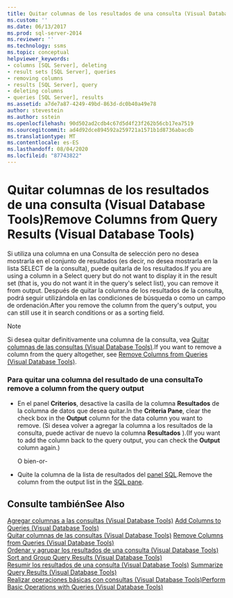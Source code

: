 ```yaml
---
title: Quitar columnas de los resultados de una consulta (Visual Database Tools) | Microsoft Docs
ms.custom: ''
ms.date: 06/13/2017
ms.prod: sql-server-2014
ms.reviewer: ''
ms.technology: ssms
ms.topic: conceptual
helpviewer_keywords:
- columns [SQL Server], deleting
- result sets [SQL Server], queries
- removing columns
- results [SQL Server], query
- deleting columns
- queries [SQL Server], results
ms.assetid: a7de7a87-4249-49bd-863d-dc0b40a49e78
author: stevestein
ms.author: sstein
ms.openlocfilehash: 90d502ad2cdb4c67d5d4f23f262b56cb17ea7519
ms.sourcegitcommit: ad4d92dce894592a259721a1571b1d8736abacdb
ms.translationtype: MT
ms.contentlocale: es-ES
ms.lasthandoff: 08/04/2020
ms.locfileid: "87743822"
---
```

# <a name="remove-columns-from-query-results-visual-database-tools"></a><span data-ttu-id="5f3fa-102">Quitar columnas de los resultados de una consulta (Visual Database Tools)</span><span class="sxs-lookup"><span data-stu-id="5f3fa-102">Remove Columns from Query Results (Visual Database Tools)</span></span>
  <span data-ttu-id="5f3fa-103">Si utiliza una columna en una Consulta de selección pero no desea mostrarla en el conjunto de resultados (es decir, no desea mostrarla en la lista SELECT de la consulta), puede quitarla de los resultados.</span><span class="sxs-lookup"><span data-stu-id="5f3fa-103">If you are using a column in a Select query but do not want to display it in the result set (that is, you do not want it in the query's select list), you can remove it from output.</span></span> <span data-ttu-id="5f3fa-104">Después de quitar la columna de los resultados de la consulta, podrá seguir utilizándola en las condiciones de búsqueda o como un campo de ordenación.</span><span class="sxs-lookup"><span data-stu-id="5f3fa-104">After you remove the column from the query's output, you can still use it in search conditions or as a sorting field.</span></span>  
  
> [!NOTE]  
>  <span data-ttu-id="5f3fa-105">Si desea quitar definitivamente una columna de la consulta, vea [Quitar columnas de las consultas &#40;Visual Database Tools&#41;](visual-database-tools.md).</span><span class="sxs-lookup"><span data-stu-id="5f3fa-105">If you want to remove a column from the query altogether, see [Remove Columns from Queries &#40;Visual Database Tools&#41;](visual-database-tools.md).</span></span>  
  
### <a name="to-remove-a-column-from-the-query-output"></a><span data-ttu-id="5f3fa-106">Para quitar una columna del resultado de una consulta</span><span class="sxs-lookup"><span data-stu-id="5f3fa-106">To remove a column from the query output</span></span>  
  
-   <span data-ttu-id="5f3fa-107">En el panel **Criterios**, desactive la casilla de la columna **Resultados** de la columna de datos que desea quitar.</span><span class="sxs-lookup"><span data-stu-id="5f3fa-107">In the **Criteria Pane**, clear the check box in the **Output** column for the data column you want to remove.</span></span> <span data-ttu-id="5f3fa-108">(Si desea volver a agregar la columna a los resultados de la consulta, puede activar de nuevo la columna **Resultados** ).</span><span class="sxs-lookup"><span data-stu-id="5f3fa-108">(If you want to add the column back to the query output, you can check the **Output** column again.)</span></span>  
  
     <span data-ttu-id="5f3fa-109">O bien</span><span class="sxs-lookup"><span data-stu-id="5f3fa-109">-or-</span></span>  
  
-   <span data-ttu-id="5f3fa-110">Quite la columna de la lista de resultados del [panel SQL](sql-pane-visual-database-tools.md).</span><span class="sxs-lookup"><span data-stu-id="5f3fa-110">Remove the column from the output list in the [SQL pane](sql-pane-visual-database-tools.md).</span></span>  
  
## <a name="see-also"></a><span data-ttu-id="5f3fa-111">Consulte también</span><span class="sxs-lookup"><span data-stu-id="5f3fa-111">See Also</span></span>  
 <span data-ttu-id="5f3fa-112">[Agregar columnas a las consultas &#40;Visual Database Tools&#41;](add-columns-to-queries-visual-database-tools.md) </span><span class="sxs-lookup"><span data-stu-id="5f3fa-112">[Add Columns to Queries &#40;Visual Database Tools&#41;](add-columns-to-queries-visual-database-tools.md) </span></span>  
 <span data-ttu-id="5f3fa-113">[Quitar columnas de las consultas &#40;Visual Database Tools&#41;](visual-database-tools.md) </span><span class="sxs-lookup"><span data-stu-id="5f3fa-113">[Remove Columns from Queries &#40;Visual Database Tools&#41;](visual-database-tools.md) </span></span>  
 <span data-ttu-id="5f3fa-114">[Ordenar y agrupar los resultados de una consulta &#40;Visual Database Tools&#41;](sort-and-group-query-results-visual-database-tools.md) </span><span class="sxs-lookup"><span data-stu-id="5f3fa-114">[Sort and Group Query Results &#40;Visual Database Tools&#41;](sort-and-group-query-results-visual-database-tools.md) </span></span>  
 <span data-ttu-id="5f3fa-115">[Resumir los resultados de una consulta &#40;Visual Database Tools&#41;](summarize-query-results-visual-database-tools.md) </span><span class="sxs-lookup"><span data-stu-id="5f3fa-115">[Summarize Query Results &#40;Visual Database Tools&#41;](summarize-query-results-visual-database-tools.md) </span></span>  
 [<span data-ttu-id="5f3fa-116">Realizar operaciones básicas con consultas (Visual Database Tools)</span><span class="sxs-lookup"><span data-stu-id="5f3fa-116">Perform Basic Operations with Queries &#40;Visual Database Tools&#41;</span></span>](perform-basic-operations-with-queries-visual-database-tools.md)  
  
  
